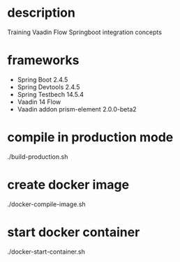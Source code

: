 # description
Training Vaadin Flow Springboot integration concepts

# frameworks
- Spring Boot 2.4.5
- Spring Devtools 2.4.5
- Spring Testbech 14.5.4
- Vaadin 14 Flow
- Vaadin addon prism-element 2.0.0-beta2

# compile in production mode
./build-production.sh

# create docker image
./docker-compile-image.sh

# start docker container
./docker-start-container.sh 